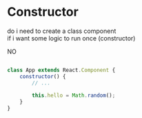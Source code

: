 # Constructor

do i need to create a class component  
if i want some logic to run once (constructor)

NO

```js

class App extends React.Component {
	constructor() {
		// ...
		
		this.hello = Math.random();
	}
}


```